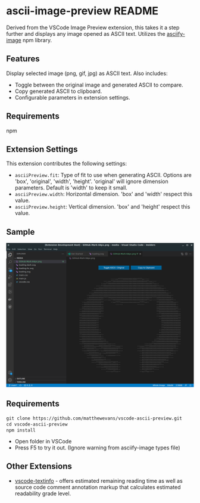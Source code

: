 # ascii-image-preview README

Derived from the VSCode Image Preview extension, this takes it a step further and displays any image opened as ASCII text. Utilizes the [asciify-image](https://github.com/ajay-gandhi/asciify-image) npm library.

## Features

Display selected image (png, gif, jpg) as ASCII text. Also includes:

* Toggle between the original image and generated ASCII to compare.
* Copy generated ASCII to clipboard.
* Configurable parameters in extension settings.

## Requirements

npm

## Extension Settings

This extension contributes the following settings:

* `asciiPreview.fit`: Type of fit to use when generating ASCII. Options are 'box', 'original', 'width', 'height'. 'original' will ignore dimension parameters. Default is 'width' to keep it small.
* `asciiPreview.width`: Horizontal dimension. 'box' and 'width' respect this value.
* `asciiPreview.height`: Vertical dimension. 'box' and 'height' respect this value.

## Sample

![Sample Screenshot](screencap.png?raw=true "Screenshot")

## Requirements

~~~
git clone https://github.com/matthewevans/vscode-ascii-preview.git
cd vscode-ascii-preview
npm install
~~~

* Open folder in VSCode
* Press F5 to try it out. (Ignore warning from asciify-image types file)

## Other Extensions

* [vscode-textinfo](https://github.com/matthewevans/vscode-textinfo) - offers estimated remaining reading time as well as source code comment annotation markup that calculates estimated readability grade level.


